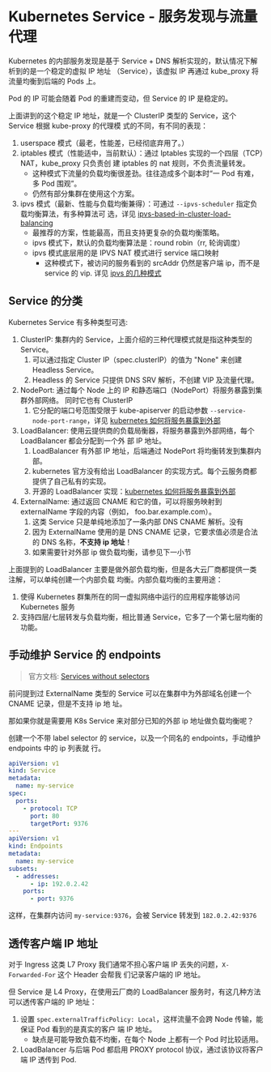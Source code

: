 # Kubernetes Service - 服务发现与流量代理

Kubernetes 的内部服务发现是基于 Service + DNS 解析实现的，默认情况下解析到的是一个稳定的虚拟 IP 地址
（Service），该虚拟 IP 再通过 kube_proxy 将流量均衡到后端的 Pods 上。

Pod 的 IP 可能会随着 Pod 的重建而变动，但 Service 的 IP 是稳定的。

上面讲到的这个稳定 IP 地址，就是一个 ClusterIP 类型的 Service，这个 Service 根据 kube-proxy 的代理模
式的不同，有不同的表现：

1. userspace 模式（最老，性能差，已经彻底弃用了。）
1. iptables 模式（性能适中，当前默认）：通过 Iptables 实现的一个四层（TCP）NAT，kube_proxy 只负责创
   建 iptables 的 nat 规则，不负责流量转发。
   - 这种模式下流量的负载均衡很差劲。往往造成多个副本时“一 Pod 有难，多 Pod 围观”。
   - 仍然有部分集群在使用这个方案。
1. ipvs 模式（最新、性能与负载均衡兼得）：可通过 `--ipvs-scheduler` 指定负载均衡算法，有多种算法可
   选，详见
   [ipvs-based-in-cluster-load-balancing](https://kubernetes.io/blog/2018/07/09/ipvs-based-in-cluster-load-balancing-deep-dive/)
   - 最推荐的方案，性能最高，而且支持更复杂的负载均衡策略。
   - ipvs 模式下，默认的负载均衡算法是：round robin（rr, 轮询调度）
   - ipvs 模式底层用的是 IPVS NAT 模式进行 service 端口映射
     - 这种模式下，被访问的服务看到的 srcAddr 仍然是客户端 ip，而不是 service 的 vip. 详见
       [ipvs 的几种模式](https://www.cnblogs.com/skyflask/p/7500899.html)

## Service 的分类

Kubernetes Service 有多种类型可选:

1. ClusterIP: 集群内的 Service，上面介绍的三种代理模式就是指这种类型的 Service。
   1. 可以通过指定 Cluster IP（spec.clusterIP）的值为 "None" 来创建 Headless Service。
   2. Headless 的 Service 只提供 DNS SRV 解析，不创建 VIP 及流量代理。
2. NodePort: 通过每个 Node 上的 IP 和静态端口（NodePort）将服务暴露到集群外部网络。 同时它也有
   ClusterIP
   1. 它分配的端口号范围受限于 kube-apiserver 的启动参数 `--service-node-port-range`，详见
      [kubernetes 如何将服务暴露到外部](./将服务暴露到外部.md)
3. LoadBalancer: 使用云提供商的负载局衡器，将服务暴露到外部网络，每个 LoadBalancer 都会分配到一个外
   部 IP 地址。
   1. LoadBalancer 有外部 IP 地址，后端通过 NodePort 将均衡转发到集群内部。
   2. kubernetes 官方没有给出 LoadBalancer 的实现方式。每个云服务商都提供了自己私有的实现。
   3. 开源的 LoadBalancer 实现：[kubernetes 如何将服务暴露到外部](./将服务暴露到外部.md)
4. ExternalName: 通过返回 CNAME 和它的值，可以将服务映射到 externalName 字段的内容（例如，
   foo.bar.example.com）。
   1. 这类 Service 只是单纯地添加了一条内部 DNS CNAME 解析。没有
   2. 因为 ExternalName 使用的是 DNS CNAME 记录，它要求值必须是合法的 DNS 名称，**不支持 ip 地址**！
   3. 如果需要针对外部 ip 做负载均衡，请参见下一小节

上面提到的 LoadBalancer 主要是做外部负载均衡，但是各大云厂商都提供一类注解，可以单纯创建一个内部负载
均衡。内部负载均衡的主要用途：

1.  使得 Kubernetes 群集所在的同一虚拟网络中运行的应用程序能够访问 Kubernetes 服务
2.  支持四层/七层转发与负载均衡，相比普通 Service，它多了一个第七层均衡的功能。

## 手动维护 Service 的 endpoints

> 官方文档:
> [Services without selectors](https://kubernetes.io/docs/concepts/services-networking/service/#services-without-selectors)

前问提到过 ExternalName 类型的 Service 可以在集群中为外部域名创建一个 CNAME 记录，但是不支持 ip 地
址。

那如果你就是需要用 K8s Service 来对部分已知的外部 ip 地址做负载均衡呢？

创建一个不带 label selector 的 service，以及一个同名的 endpoints，手动维护 endpoints 中的 ip 列表就
行。

```yaml
apiVersion: v1
kind: Service
metadata:
  name: my-service
spec:
  ports:
    - protocol: TCP
      port: 80
      targetPort: 9376
---
apiVersion: v1
kind: Endpoints
metadata:
  name: my-service
subsets:
  - addresses:
      - ip: 192.0.2.42
    ports:
      - port: 9376
```

这样，在集群内访问 `my-service:9376`，会被 Service 转发到 `182.0.2.42:9376`

## 透传客户端 IP 地址

对于 Ingress 这类 L7 Proxy 我们通常不担心客户端 IP 丢失的问题，`X-Forwarded-For` 这个 Header 会帮我
们记录客户端的 IP 地址。

但 Service 是 L4 Proxy，在使用云厂商的 LoadBalancer 服务时，有这几种方法可以透传客户端的 IP 地址：

1. 设置 `spec.externalTrafficPolicy: Local`，这样流量不会跨 Node 传输，能保证 Pod 看到的是真实的客户
   端 IP 地址。
   - 缺点是可能导致负载不均衡，在每个 Node 上都有一个 Pod 时比较适用。
1. LoadBalancer 与后端 Pod 都启用 PROXY protocol 协议，通过该协议将客户端 IP 透传到 Pod.
